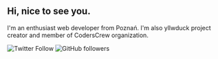 ## Hi, nice to see you.
I'm an enthusiast web developer from Poznań. I'm also yllwduck project creator and member of CodersCrew organization.

<img alt="Twitter Follow" src="https://img.shields.io/twitter/follow/Lynthius?color=blue&label=Follow%20me%21&logo=twitter&logoColor=blue&style=flat-square">
<img alt="GitHub followers" src="https://img.shields.io/github/followers/Lynthius?color=%23777777&label=Follow%20me%21&logo=github&style=flat-square">


<!--
**Lynthius/Lynthius** is a ✨ _special_ ✨ repository because its `README.md` (this file) appears on your GitHub profile.

Here are some ideas to get you started:

- 🔭 I’m currently working on ...
- 🌱 I’m currently learning ...
- 👯 I’m looking to collaborate on ...
- 🤔 I’m looking for help with ...
- 💬 Ask me about ...
- 📫 How to reach me: ...
- 😄 Pronouns: ...
- ⚡ Fun fact: ...
-->
